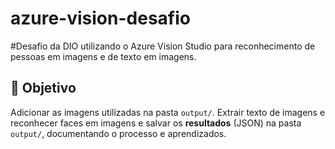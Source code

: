 # azure-vision-desafio
#Desafio da DIO utilizando o Azure Vision Studio para reconhecimento de pessoas em imagens e de texto em imagens.


## 🎯 Objetivo
Adicionar as imagens utilizadas na pasta `output/`.
Extrair texto de imagens e reconhecer faces em imagens e salvar os **resultados** (JSON) na pasta `output/`, documentando o processo e aprendizados.


